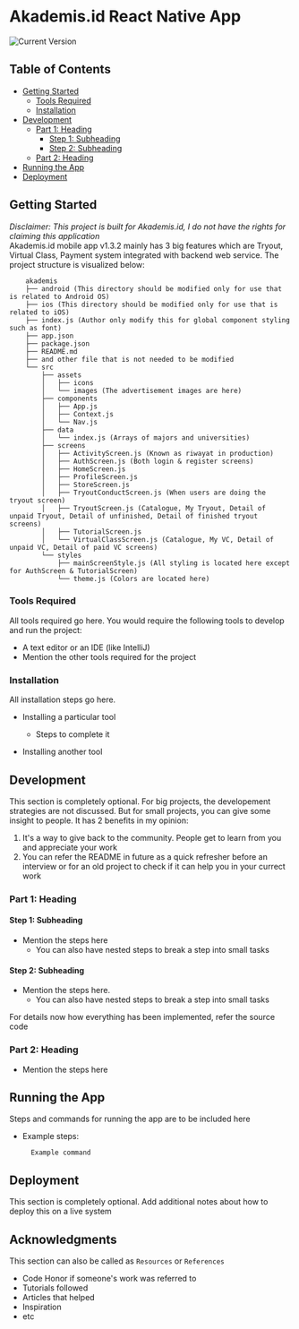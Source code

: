 # Akademis.id React Native App

![Current Version](https://img.shields.io/badge/version-v1.3.2-blue)

## Table of Contents
- [Getting Started](#getting-started)
	- [Tools Required](#tools-required)
	- [Installation](#installation)
- [Development](#development)
    - [Part 1: Heading](#part-1-heading)
	  - [Step 1: Subheading](#step-1-subheading)
	  - [Step 2: Subheading](#step-2-subheading)
	- [Part 2: Heading](#part-2-heading)
- [Running the App](#running-the-app)
- [Deployment](#deployment)

## Getting Started
*Disclaimer: This project is built for Akademis.id, I do not have the rights for claiming this application* <br/>
Akademis.id mobile app v1.3.2 mainly has 3 big features which are Tryout, Virtual Class, Payment system integrated with backend web service. The project structure is visualized below: 

```
	akademis
	├── android (This directory should be modified only for use that is related to Android OS)
	├── ios (This directory should be modified only for use that is related to iOS)
	├── index.js (Author only modify this for global component styling such as font)
	├── app.json
	├── package.json
	├── README.md
	├── and other file that is not needed to be modified 
	└── src
		├── assets
		│	├── icons
		│	└── images (The advertisement images are here)
		├── components
		│	├── App.js
		│	├── Context.js
		│	└── Nav.js
		├── data
		│	└── index.js (Arrays of majors and universities)
		├── screens
		│	├── ActivityScreen.js (Known as riwayat in production)
		│	├── AuthScreen.js (Both login & register screens)
		│	├── HomeScreen.js
		│	├── ProfileScreen.js
		│	├── StoreScreen.js
		│	├── TryoutConductScreen.js (When users are doing the tryout screen)
		│	├── TryoutScreen.js (Catalogue, My Tryout, Detail of unpaid Tryout, Detail of unfinished, Detail of finished tryout screens)
		│	├── TutorialScreen.js
		│	└── VirtualClassScreen.js (Catalogue, My VC, Detail of unpaid VC, Detail of paid VC screens)
		└── styles
			├── mainScreenStyle.js (All styling is located here except for AuthScreen & TutorialScreen)
			└── theme.js (Colors are located here)
```

### Tools Required

All tools required go here. You would require the following tools to develop and run the project:

* A text editor or an IDE (like IntelliJ)
* Mention the other tools required for the project 

### Installation

All installation steps go here.

* Installing a particular tool
  * Steps to complete it
  
* Installing another tool

## Development

This section is completely optional. For big projects, the developement strategies are not discussed. But for small projects, you can give some insight to people. It has 2 benefits in my opinion:

1. It's a way to give back to the community. People get to learn from you and appreciate your work
2. You can refer the README in future as a quick refresher before an interview or for an old project to check if it can help you in your currect work

### Part 1: Heading

#### Step 1: Subheading

* Mention the steps here
  * You can also have nested steps to break a step into small tasks
  
#### Step 2: Subheading

* Mention the steps here.
  * You can also have nested steps to break a step into small tasks

For details now how everything has been implemented, refer the source code

### Part 2: Heading

* Mention the steps here

## Running the App

Steps and commands for running the app are to be included here

* Example steps:
  ```
    Example command
  ```

## Deployment

This section is completely optional. Add additional notes about how to deploy this on a live system

## Acknowledgments

This section can also be called as `Resources` or `References`

* Code Honor if someone's work was referred to
* Tutorials followed
* Articles that helped
* Inspiration
* etc

[//]: # (HyperLinks)
[tags]: https://github.com/madhur-taneja/README-template/tags
